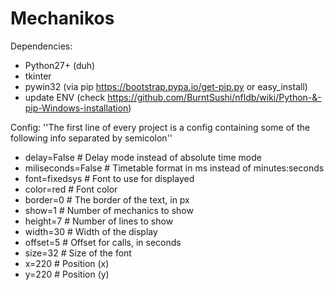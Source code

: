 # Mechanikos

Dependencies:
* Python27+ (duh)
* tkinter
* pywin32 (via pip https://bootstrap.pypa.io/get-pip.py or easy_install)
* update ENV (check https://github.com/BurntSushi/nfldb/wiki/Python-&-pip-Windows-installation)

Config:
''The first line of every project is a config containing some of the following info separated by semicolon''
* delay=False         # Delay mode instead of absolute time mode
* miliseconds=False   # Timetable format in ms instead of minutes:seconds
* font=fixedsys       # Font to use for displayed
* color=red           # Font color
* border=0            # The border of the text, in px
* show=1              # Number of mechanics to show
* height=7            # Number of lines to show
* width=30            # Width of the display
* offset=5            # Offset for calls, in seconds
* size=32             # Size of the font
* x=220               # Position (x)
* y=220               # Position (y)
